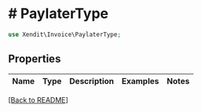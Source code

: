 # # PaylaterType


```php
use Xendit\Invoice\PaylaterType;
```

## Properties

Name | Type | Description | Examples | Notes
------------ | ------------- | ------------- | ------------- | ------------- 

[[Back to README]](../../README.md)
